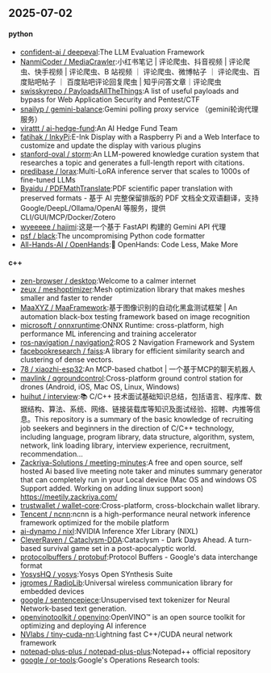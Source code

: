 ## 2025-07-02

#### python
* [confident-ai / deepeval](https://github.com/confident-ai/deepeval):The LLM Evaluation Framework
* [NanmiCoder / MediaCrawler](https://github.com/NanmiCoder/MediaCrawler):小红书笔记 | 评论爬虫、抖音视频 | 评论爬虫、快手视频 | 评论爬虫、B 站视频 ｜ 评论爬虫、微博帖子 ｜ 评论爬虫、百度贴吧帖子 ｜ 百度贴吧评论回复爬虫 | 知乎问答文章｜评论爬虫
* [swisskyrepo / PayloadsAllTheThings](https://github.com/swisskyrepo/PayloadsAllTheThings):A list of useful payloads and bypass for Web Application Security and Pentest/CTF
* [snailyp / gemini-balance](https://github.com/snailyp/gemini-balance):Gemini polling proxy service （gemini轮询代理服务）
* [virattt / ai-hedge-fund](https://github.com/virattt/ai-hedge-fund):An AI Hedge Fund Team
* [fatihak / InkyPi](https://github.com/fatihak/InkyPi):E-Ink Display with a Raspberry Pi and a Web Interface to customize and update the display with various plugins
* [stanford-oval / storm](https://github.com/stanford-oval/storm):An LLM-powered knowledge curation system that researches a topic and generates a full-length report with citations.
* [predibase / lorax](https://github.com/predibase/lorax):Multi-LoRA inference server that scales to 1000s of fine-tuned LLMs
* [Byaidu / PDFMathTranslate](https://github.com/Byaidu/PDFMathTranslate):PDF scientific paper translation with preserved formats - 基于 AI 完整保留排版的 PDF 文档全文双语翻译，支持 Google/DeepL/Ollama/OpenAI 等服务，提供 CLI/GUI/MCP/Docker/Zotero
* [wyeeeee / hajimi](https://github.com/wyeeeee/hajimi):这是一个基于 FastAPI 构建的 Gemini API 代理
* [psf / black](https://github.com/psf/black):The uncompromising Python code formatter
* [All-Hands-AI / OpenHands](https://github.com/All-Hands-AI/OpenHands):🙌 OpenHands: Code Less, Make More

#### c++
* [zen-browser / desktop](https://github.com/zen-browser/desktop):Welcome to a calmer internet
* [zeux / meshoptimizer](https://github.com/zeux/meshoptimizer):Mesh optimization library that makes meshes smaller and faster to render
* [MaaXYZ / MaaFramework](https://github.com/MaaXYZ/MaaFramework):基于图像识别的自动化黑盒测试框架 | An automation black-box testing framework based on image recognition
* [microsoft / onnxruntime](https://github.com/microsoft/onnxruntime):ONNX Runtime: cross-platform, high performance ML inferencing and training accelerator
* [ros-navigation / navigation2](https://github.com/ros-navigation/navigation2):ROS 2 Navigation Framework and System
* [facebookresearch / faiss](https://github.com/facebookresearch/faiss):A library for efficient similarity search and clustering of dense vectors.
* [78 / xiaozhi-esp32](https://github.com/78/xiaozhi-esp32):An MCP-based chatbot | 一个基于MCP的聊天机器人
* [mavlink / qgroundcontrol](https://github.com/mavlink/qgroundcontrol):Cross-platform ground control station for drones (Android, iOS, Mac OS, Linux, Windows)
* [huihut / interview](https://github.com/huihut/interview):📚 C/C++ 技术面试基础知识总结，包括语言、程序库、数据结构、算法、系统、网络、链接装载库等知识及面试经验、招聘、内推等信息。This repository is a summary of the basic knowledge of recruiting job seekers and beginners in the direction of C/C++ technology, including language, program library, data structure, algorithm, system, network, link loading library, interview experience, recruitment, recommendation…
* [Zackriya-Solutions / meeting-minutes](https://github.com/Zackriya-Solutions/meeting-minutes):A free and open source, self hosted Ai based live meeting note taker and minutes summary generator that can completely run in your Local device (Mac OS and windows OS Support added. Working on adding linux support soon) https://meetily.zackriya.com/
* [trustwallet / wallet-core](https://github.com/trustwallet/wallet-core):Cross-platform, cross-blockchain wallet library.
* [Tencent / ncnn](https://github.com/Tencent/ncnn):ncnn is a high-performance neural network inference framework optimized for the mobile platform
* [ai-dynamo / nixl](https://github.com/ai-dynamo/nixl):NVIDIA Inference Xfer Library (NIXL)
* [CleverRaven / Cataclysm-DDA](https://github.com/CleverRaven/Cataclysm-DDA):Cataclysm - Dark Days Ahead. A turn-based survival game set in a post-apocalyptic world.
* [protocolbuffers / protobuf](https://github.com/protocolbuffers/protobuf):Protocol Buffers - Google's data interchange format
* [YosysHQ / yosys](https://github.com/YosysHQ/yosys):Yosys Open SYnthesis Suite
* [jgromes / RadioLib](https://github.com/jgromes/RadioLib):Universal wireless communication library for embedded devices
* [google / sentencepiece](https://github.com/google/sentencepiece):Unsupervised text tokenizer for Neural Network-based text generation.
* [openvinotoolkit / openvino](https://github.com/openvinotoolkit/openvino):OpenVINO™ is an open source toolkit for optimizing and deploying AI inference
* [NVlabs / tiny-cuda-nn](https://github.com/NVlabs/tiny-cuda-nn):Lightning fast C++/CUDA neural network framework
* [notepad-plus-plus / notepad-plus-plus](https://github.com/notepad-plus-plus/notepad-plus-plus):Notepad++ official repository
* [google / or-tools](https://github.com/google/or-tools):Google's Operations Research tools:
